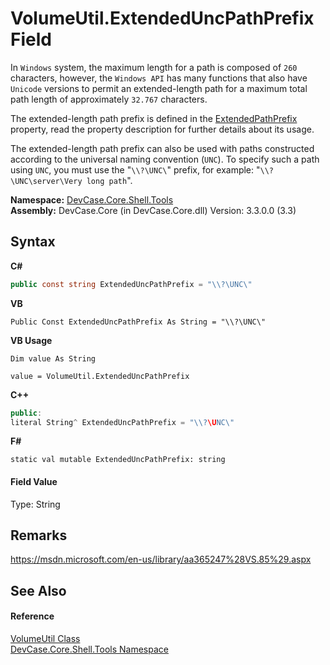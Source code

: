 # VolumeUtil.ExtendedUncPathPrefix Field
 

In `Windows` system, the maximum length for a path is composed of `260` characters, however, the `Windows API` has many functions that also have `Unicode` versions to permit an extended-length path for a maximum total path length of approximately `32.767` characters. 

 The extended-length path prefix is defined in the <a href="F_DevCase_Core_Shell_Tools_VolumeUtil_ExtendedPathPrefix">ExtendedPathPrefix</a> property, read the property description for further details about its usage. 

 The extended-length path prefix can also be used with paths constructed according to the universal naming convention (`UNC`). To specify such a path using `UNC`, you must use the "`\\?\UNC\`" prefix, for example: "`\\?\UNC\server\Very long path`".

**Namespace:**&nbsp;<a href="N_DevCase_Core_Shell_Tools">DevCase.Core.Shell.Tools</a><br />**Assembly:**&nbsp;DevCase.Core (in DevCase.Core.dll) Version: 3.3.0.0 (3.3)

## Syntax

**C#**<br />
``` C#
public const string ExtendedUncPathPrefix = "\\?\UNC\"
```

**VB**<br />
``` VB
Public Const ExtendedUncPathPrefix As String = "\\?\UNC\"
```

**VB Usage**<br />
``` VB Usage
Dim value As String

value = VolumeUtil.ExtendedUncPathPrefix

```

**C++**<br />
``` C++
public:
literal String^ ExtendedUncPathPrefix = "\\?\UNC\"
```

**F#**<br />
``` F#
static val mutable ExtendedUncPathPrefix: string
```


#### Field Value
Type: String

## Remarks
<a href="https://msdn.microsoft.com/en-us/library/aa365247%28VS.85%29.aspx" target="_blank">https://msdn.microsoft.com/en-us/library/aa365247%28VS.85%29.aspx</a>

## See Also


#### Reference
<a href="T_DevCase_Core_Shell_Tools_VolumeUtil">VolumeUtil Class</a><br /><a href="N_DevCase_Core_Shell_Tools">DevCase.Core.Shell.Tools Namespace</a><br />